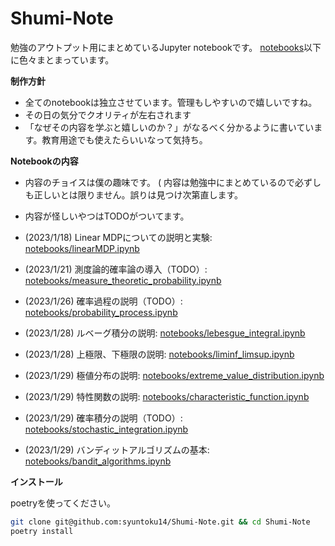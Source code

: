 # Shumi-Note

勉強のアウトプット用にまとめているJupyter notebookです。
[notebooks](notebooks/)以下に色々まとまっています。

**制作方針**

* 全てのnotebookは独立させています。管理もしやすいので嬉しいですね。
* その日の気分でクオリティが左右されます
* 「なぜその内容を学ぶと嬉しいのか？」がなるべく分かるように書いています。教育用途でも使えたらいいなって気持ち。


**Notebookの内容**

* 内容のチョイスは僕の趣味です。
( 内容は勉強中にまとめているので必ずしも正しいとは限りません。誤りは見つけ次第直します。
* 内容が怪しいやつはTODOがついてます。

* (2023/1/18) Linear MDPについての説明と実験: [notebooks/linearMDP.ipynb](notebooks/linearMDP.ipynb)
* (2023/1/21) 測度論的確率論の導入（TODO）: [notebooks/measure_theoretic_probability.ipynb](notebooks/measure_theoretic_probability.ipynb)
* (2023/1/26) 確率過程の説明（TODO）: [notebooks/probability_process.ipynb](notebooks/probability_process.ipynb)
* (2023/1/28) ルベーグ積分の説明: [notebooks/lebesgue_integral.ipynb](notebooks/lebesgue_integral.ipynb)
* (2023/1/28) 上極限、下極限の説明: [notebooks/liminf_limsup.ipynb](notebooks/liminf_limsup.ipynb)
* (2023/1/29) 極値分布の説明: [notebooks/extreme_value_distribution.ipynb](notebooks/extreme_value_distribution.ipynb)
* (2023/1/29) 特性関数の説明: [notebooks/characteristic_function.ipynb](notebooks/characteristic_function.ipynb)
* (2023/1/29) 確率積分の説明（TODO）: [notebooks/stochastic_integration.ipynb](notebooks/stochastic_integration.ipynb)
* (2023/1/29) バンディットアルゴリズムの基本: [notebooks/bandit_algorithms.ipynb](notebooks/bandit_algorithms.ipynb)


**インストール**

poetryを使ってください。

```bash
git clone git@github.com:syuntoku14/Shumi-Note.git && cd Shumi-Note
poetry install
```
